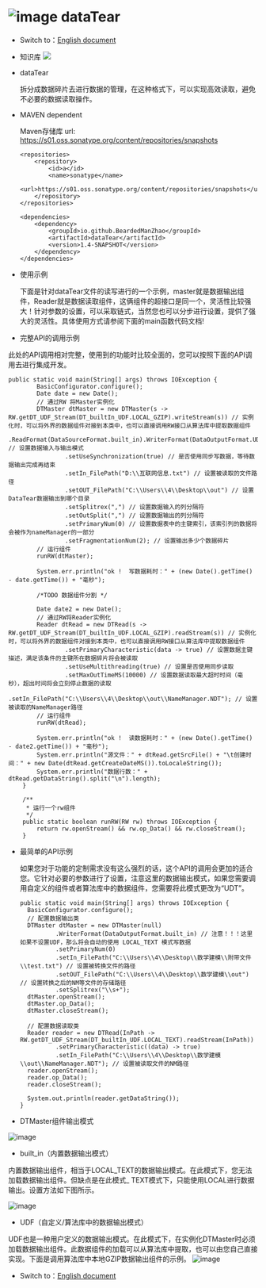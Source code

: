 # ![image](https://user-images.githubusercontent.com/113756063/191922682-384a6cd0-684d-4ca0-b442-9352834b036f.png) dataTear

- Switch to：[English document](https://github.com/BeardedManZhao/dataTear/blob/main/README.md)
- 知识库
  <a href="https://github.com/BeardedManZhao/dataTear/blob/main/KnowledgeDocument/knowledge%20base-Chinese.md">
  <img src = "https://user-images.githubusercontent.com/113756063/193392511-0ed99aa8-b08a-4001-974d-946d7d838988.png"/>
  </a>

- dataTear

  拆分成数据碎片去进行数据的管理，在这种格式下，可以实现高效读取，避免不必要的数据读取操作。

- MAVEN dependent

  Maven存储库 url:  https://s01.oss.sonatype.org/content/repositories/snapshots

      <repositories>
          <repository>
              <id>a</id>
              <name>sonatype</name>
              <url>https://s01.oss.sonatype.org/content/repositories/snapshots</url>
          </repository>
      </repositories>

      <dependencies>
          <dependency>
              <groupId>io.github.BeardedManZhao</groupId>
              <artifactId>dataTear</artifactId>
              <version>1.4-SNAPSHOT</version>
          </dependency>
      </dependencies>

- 使用示例

  下面是针对dataTear文件的读写进行的一个示例，master就是数据输出组件，Reader就是数据读取组件，这俩组件的超接口是同一个，灵活性比较强大！针对参数的设置，可以采取链式，当然您也可以分步进行设置，提供了强大的灵活性。具体使用方式请参阅下面的main函数代码文档!

- 完整API的调用示例

此处的API调用相对完整，使用到的功能时比较全面的，您可以按照下面的API调用去进行集成开发。

    public static void main(String[] args) throws IOException {
            BasicConfigurator.configure();
            Date date = new Date();
            // 通过RW 将Master实例化
            DTMaster dtMaster = new DTMaster(s -> RW.getDT_UDF_Stream(DT_builtIn_UDF.LOCAL_GZIP).writeStream(s)) // 实例化时，可以将外界的数据组件对接到本类中，也可以直接调用RW接口从算法库中提取数据组件
                    .ReadFormat(DataSourceFormat.built_in).WriterFormat(DataOutputFormat.UDT) // 设置数据输入与输出模式
                    .setUseSynchronization(true) // 是否使用同步写数据，等待数据输出完成再结束
                    .setIn_FilePath("D:\\互联网信息.txt") // 设置被读取的文件路径
                    .setOUT_FilePath("C:\\Users\\4\\Desktop\\out") // 设置DataTear数据输出到哪个目录
                    .setSplitrex(",") // 设置数据输入的列分隔符
                    .setOutSplit(",") // 设置数据输出的列分隔符
                    .setPrimaryNum(0) // 设置数据表中的主键索引，该索引列的数据将会被作为nameManager的一部分
                    .setFragmentationNum(2); // 设置输出多少个数据碎片
            // 运行组件
            runRW(dtMaster);
    
            System.err.println("ok !  写数据耗时：" + (new Date().getTime() - date.getTime()) + "毫秒");
    
            /*TODO 数据组件分割 */
    
            Date date2 = new Date();
            // 通过RW将Reader实例化
            Reader dtRead = new DTRead(s -> RW.getDT_UDF_Stream(DT_builtIn_UDF.LOCAL_GZIP).readStream(s)) // 实例化时，可以将外界的数据组件对接到本类中，也可以直接调用RW接口从算法库中提取数据组件
                    .setPrimaryCharacteristic(data -> true) // 设置数据主键描述，满足该条件的主键所在数据碎片将会被读取
                    .setUseMultithreading(true) // 设置是否使用同步读取
                    .setMaxOutTimeMS(10000) // 设置数据读取最大超时时间（毫秒），超出时间将会立刻停止数据的读取
                    .setIn_FilePath("C:\\Users\\4\\Desktop\\out\\NameManager.NDT"); // 设置被读取的NameManager路径
            // 运行组件
            runRW(dtRead);
    
            System.err.println("ok !  读数据耗时：" + (new Date().getTime() - date2.getTime()) + "毫秒");
            System.err.println("源文件：" + dtRead.getSrcFile() + "\t创建时间：" + new Date(dtRead.getCreateDateMS()).toLocaleString());
            System.err.println("数据行数：" + dtRead.getDataString().split("\n").length);
        }
    
        /**
         * 运行一个rw组件
         */
        public static boolean runRW(RW rw) throws IOException {
            return rw.openStream() && rw.op_Data() && rw.closeStream();
        }

- 最简单的API示例

  如果您对于功能的定制需求没有这么强烈的话，这个API的调用会更加的适合您。它针对必要的参数进行了设置，注意这里的数据输出模式，如果您需要调用自定义的组件或者算法库中的数据组件，您需要将此模式更改为“UDT”。

      public static void main(String[] args) throws IOException {
        BasicConfigurator.configure();
        // 配置数据输出类
        DTMaster dtMaster = new DTMaster(null)
                .WriterFormat(DataOutputFormat.built_in) // 注意！！！这里如果不设置UDF，那么将会自动的使用 LOCAL_TEXT 模式写数据
                .setPrimaryNum(0)
                .setIn_FilePath("C:\\Users\\4\\Desktop\\数学建模\\附带文件\\test.txt") // 设置被转换文件的路径
                .setOUT_FilePath("C:\\Users\\4\\Desktop\\数学建模\\out") // 设置转换之后的NM等文件的存储路径
                .setSplitrex("\\s+");
        dtMaster.openStream();
        dtMaster.op_Data();
        dtMaster.closeStream();

        // 配置数据读取类
        Reader reader = new DTRead(InPath -> RW.getDT_UDF_Stream(DT_builtIn_UDF.LOCAL_TEXT).readStream(InPath))
                .setPrimaryCharacteristic((data) -> true)
                .setIn_FilePath("C:\\Users\\4\\Desktop\\数学建模\\out\\NameManager.NDT"); // 设置被读取文件的NM路径
        reader.openStream();
        reader.op_Data();
        reader.closeStream();

        System.out.println(reader.getDataString());
      }

- DTMaster组件输出模式

![image](https://user-images.githubusercontent.com/113756063/191901173-5b01ca42-b2ec-461a-99dc-106a6b711eb7.png)

- built_in（内置数据输出模式）

内置数据输出组件，相当于LOCAL_TEXT的数据输出模式。在此模式下，您无法加载数据输出组件。但缺点是在此模式_ TEXT模式下，只能使用LOCAL进行数据输出。设置方法如下图所示。

![image](https://user-images.githubusercontent.com/113756063/191903087-8d3e70d3-f25e-4a6a-a55d-153a2d7a4c1f.png)

- UDF（自定义/算法库中的数据输出模式）

UDF也是一种用户定义的数据输出模式。在此模式下，在实例化DTMaster时必须加载数据输出组件。此数据组件的加载可以从算法库中提取，也可以由您自己直接实现。下面是调用算法库中本地GZIP数据输出组件的示例。
![image](https://user-images.githubusercontent.com/113756063/191902999-d3c19d66-332e-4140-91bf-05d0580fd008.png)

- Switch to：[English document](https://github.com/BeardedManZhao/dataTear/blob/main/README.md)
